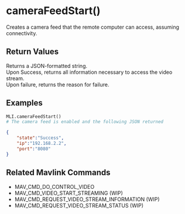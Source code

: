 # cameraFeedStart()

Creates a camera feed that the remote computer can access, assuming connectivity.

## Return Values

Returns a JSON-formatted string.  
Upon Success, returns all information necessary to access the video stream.  
Upon failure, returns the reason for failure.

## Examples

```py
MLI.cameraFeedStart()
# The camera feed is enabled and the following JSON returned
```

```json
{
    "state":"Success",
    "ip":"192.168.2.2",
    "port":"8080"
}
```

## Related Mavlink Commands

- MAV_CMD_DO_CONTROL_VIDEO
- MAV_CMD_VIDEO_START_STREAMING (WIP)  
- MAV_CMD_REQUEST_VIDEO_STREAM_INFORMATION (WIP)  
- MAV_CMD_REQUEST_VIDEO_STREAM_STATUS (WIP)
